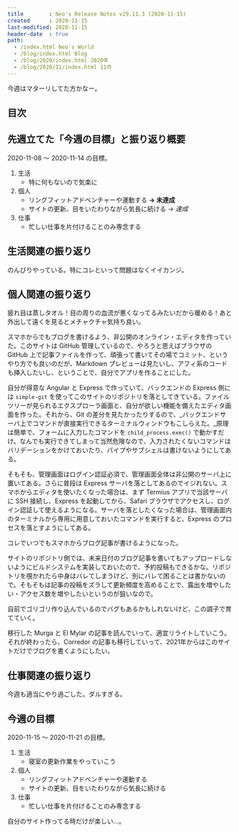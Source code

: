 ```yaml
---
title        : Neo's Release Notes v29.11.3 (2020-11-15)
created      : 2020-11-15
last-modified: 2020-11-15
header-date  : true
path:
  - /index.html Neo's World
  - /blog/index.html Blog
  - /blog/2020/index.html 2020年
  - /blog/2020/11/index.html 11月
---
```


今週はマターリしてた方かなー。

## 目次

## 先週立てた「今週の目標」と振り返り概要

2020-11-08 〜 2020-11-14 の目標。

1. 生活
    - 特に何もないので気楽に
2. 個人
    - リングフィットアドベンチャーや運動する **→ 未達成**
    - サイトの更新、目をいたわりながら気長に続ける _→ 達成_
3. 仕事
    - 忙しい仕事を片付けることのみ専念する

## 生活関連の振り返り

のんびりやっている。特にコレといって問題はなくイイカンジ。

## 個人関連の振り返り

疲れ目は蒸しタオル！目の周りの血流が悪くなってるみたいだから暖める！あと外出して遠くを見るとメチャクチャ気持ち良い。

スマホからでもブログを書けるよう、非公開のオンライン・エディタを作っていた。このサイトは GitHub 管理しているので、やろうと思えばブラウザの GitHub 上で記事ファイルを作って、頑張って書いてその場でコミット、というやり方でも良いのだが、Markdown プレビューは見たいし、アフィ系のコードも挿入したいし、ということで、自分でアプリを作ることにした。

自分が得意な Angular と Express で作っていて、バックエンドの Express 側には `simple-git` を使ってこのサイトのリポジトリを落としてきている。ファイルツリーが見られるエクスプローラ画面と、自分が欲しい機能を備えたエディタ画面を作った。それから、Git の差分を見たかったりするので、_バックエンドサーバ上でコマンドが直接実行できるターミナルウィンドウもこしらえた。_原理は簡単で、フォームに入力したコマンドを `child_process.exec()` で動かすだけ。なんでも実行できてしまって当然危険なので、入力されたくないコマンドはバリデーションをかけておいたり、パイプやサブシェルは書けないようにしてある。

そもそも、管理画面はログイン認証必須で、管理画面全体は非公開のサーバ上に置いてある。さらに普段は Express サーバを落としてあるのでイジれない。スマホからエディタを使いたくなった場合は、まず Termius アプリで当該サーバに SSH 接続し、Express を起動してから、Safari ブラウザでアクセスし、ログイン認証して使えるようになる。サーバを落としたくなった場合は、管理画面内のターミナルから専用に用意しておいたコマンドを実行すると、Express のプロセスを落とすようにしてある。

コレでいつでもスマホからブログ記事が書けるようになった。

サイトのリポジトリ側では、未来日付のブログ記事を書いてもアップロードしないようにビルドシステムを実装しておいたので、予約投稿もできるかな。リポジトリを覗かれたら中身はバレてしまうけど、別にバレて困ることは書かないので。そもそもは記事の投稿をズラして更新頻度を高めることで、露出を増やしたい・アクセス数を増やしたいというのが狙いなので。

自前でゴリゴリ作り込んでいるのでバグもあるかもしれないけど、この調子で育てていく。

移行した Murga と El Mylar の記事を読んでいって、適宜リライトしていこう。それが終わったら、Corredor の記事も移行していって、2021年からはこのサイトだけでブログを書くようにしたい。

## 仕事関連の振り返り

今週も適当にやり過ごした。ダルすぎる。

## 今週の目標

2020-11-15 〜 2020-11-21 の目標。

1. 生活
    - 寝室の更新作業をやっていこう
2. 個人
    - リングフィットアドベンチャーや運動する
    - サイトの更新、目をいたわりながら気長に続ける
3. 仕事
    - 忙しい仕事を片付けることのみ専念する

自分のサイト作ってる時だけが楽しい…。
